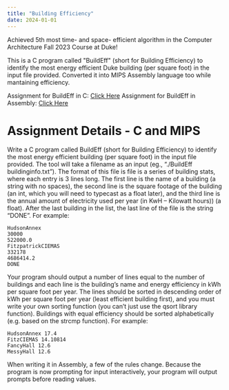 ```yaml
---
title: "Building Efficiency"
date: 2024-01-01
---
```

Achieved 5th most time- and space- efficient algorithm in the Computer Architecture Fall 2023 Course at Duke! 

This is a C program called "BuildEff" (short for Building Efficiency) to identify the most energy efficient Duke building (per square foot) in the input file provided. Converted it into MIPS Assembly language too while mantaining efficiency.

Assignment for BuildEff in C: [Click Here](https://people.ee.duke.edu/~jab/ece250/homeworks/homework1.pdf)
Assignment for BuildEff in Assembly: [Click Here](https://people.ee.duke.edu/~jab/ece250/homeworks/homework2.pdf)

# Assignment Details - C and MIPS

Write a C program called BuildEff (short for Building Efficiency) to identify the most energy efficient
building (per square foot) in the input file provided. The tool will take a filename as an input (eg.,
“./BuildEff buildinginfo.txt”). The format of this file is file is a series of
building stats, where each entry is 3 lines long. The first line is the name of a building (a string with no
spaces), the second line is the square footage of the building (an int, which you will need to typecast as a
float later), and the third line is the annual amount of electricity used per year (in KwH – Kilowatt hours))
(a float). After the last building in the list, the last line of the file is the string “DONE”. For example:
```
HudsonAnnex
30000
522000.0
FitzpatrickCIEMAS
332178
4686414.2
DONE
```
Your program should output a number of lines equal to the number of buildings and each line is the
building’s name and energy efficiency in kWh per square foot per year. The lines should be sorted in
descending order of kWh per square foot per year (least efficient building first), and you must write your
own sorting function (you can’t just use the qsort library function). Buildings with equal efficiency
should be sorted alphabetically (e.g. based on the strcmp function). For example:

```
HudsonAnnex 17.4
FitzCIEMAS 14.10814
FancyHall 12.6
MessyHall 12.6
```
When writing it in Assembly, a few of the rules change. Because the program is now prompting for input interactively, your program will output
prompts before reading values. 

